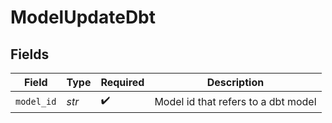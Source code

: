 # ModelUpdateDbt


## Fields

| Field                               | Type                                | Required                            | Description                         |
| ----------------------------------- | ----------------------------------- | ----------------------------------- | ----------------------------------- |
| `model_id`                          | *str*                               | :heavy_check_mark:                  | Model id that refers to a dbt model |